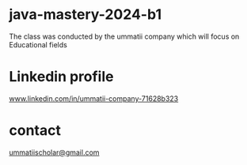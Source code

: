 # java-mastery-2024-b1
The class was conducted by the ummatii company which will focus on Educational fields

# Linkedin profile

www.linkedin.com/in/ummatii-company-71628b323

# contact 
ummatiischolar@gmail.com
